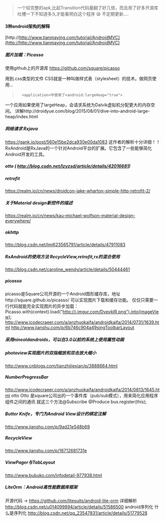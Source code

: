 >一个较完整的apk,比起Transition代码量翻了好几倍，而且用了好多开源库
吐槽一下不知道多久才能看明白这个程序 :sleepy: 不定期更新....

#### 3种android架构的解释
[http://http://www.tianmaying.com/tutorial/AndroidMVC](http://http://www.tianmaying.com/tutorial/AndroidMVC)
##### 图片加载：Picasso
使用github上的开源库 https://github.com/square/picasso

用到.css类型的文件  CSS就是一种叫做样式表（stylesheet）的技术。做网页使用...

>       <application>中使用了<android:largeHeap="true">
一个应用如果使用了largeHeap，会请求系统为Dalvik虚拟机分配更大的内存空间。
详解http://droidyue.com/blog/2015/08/01/dive-into-android-large-heap/index.html

##### 网络请求 Rxjava
https://gank.io/post/560e15be2dca930e00da1083 这作者的解析十分详细！！
RxAndroid是RxJava的一个针对Android平台的扩展。它包含了一些能够简化Android开发的工具。

##### otto ( http://blog.csdn.net/lzyzsd/article/details/42016681)
##### retrofit	
https://realm.io/cn/news/droidcon-jake-wharton-simple-http-retrofit-2/
##### 关于Material design新控件的描述
https://realm.io/cn/news/kau-michael-wolfson-material-design-everywhere/
##### okhttp
http://blog.csdn.net/lmj623565791/article/details/47911083
##### RxAndroid的使用方法  RecycleView,retrofit,rx的混合使用
http://blog.csdn.net/caroline_wendy/article/details/50444461
##### 	picasso
   picasso是Square公司开源的一个Android图形缓存库，地址http://square.github.io/picasso/
   可以实现图片下载和缓存功能。
仅仅只需要一行代码就能完全实现图片的异步加载：
Picasso.with(context).load("http://i.imgur.com/DvpvklR.png").into(imageView);
http://www.jcodecraeer.com/a/anzhuokaifa/androidkaifa/2014/0731/1639.html
http://www.jianshu.com/p/6b746c904a49singToolbarLayout 

##### 采用nineoldandroids，可以在3.0以前的系统上使用属性动画
##### photoview实现图片的双指缩放和双击放大缩小
http://www.cnblogs.com/tianzhijiexian/p/3888664.html
##### NumberProgressBar
http://www.jcodecraeer.com/a/anzhuokaifa/androidkaifa/2014/0813/1645.html
otto
Otto 是square公司出的一个事件库（pub/sub模式），用来简化应用程序组件之间的通讯
就这三个方法@Subscribe @Produce bus.register(this);
##### Butter Knife，专门为Android View设计的绑定注解
http://www.jianshu.com/p/9ad21e548b69
##### RecycleView
http://www.jianshu.com/p/16712681731e
##### ViewPager与TabLayout
http://www.bubuko.com/infodetail-977938.html
##### LiteOrm：Android高性能数据库框架
开源代码 -> https://github.com/litesuits/android-lite-orm
详细解析 http://blog.csdn.net/u014099894/article/details/51586500
android序列化 什么是序列化
http://blog.csdn.net/qq_23547831/article/details/51779528
